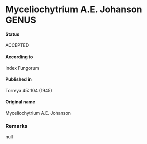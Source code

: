 # Myceliochytrium A.E. Johanson GENUS

#### Status
ACCEPTED

#### According to
Index Fungorum

#### Published in
Torreya 45: 104 (1945)

#### Original name
Myceliochytrium A.E. Johanson

### Remarks
null